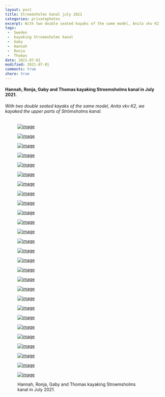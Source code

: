 ```yaml
---
layout: post
title: Stroemsholms kanal july 2021
categories: privatephotos
excerpt: With two double seated kayaks of the same model, Anita vkv K2, we kayaked the upper parts of Strömsholms kanal.
tags:
 -  Sweden
 -  kayaking Stroemsholms kanal
 -  Gaby
 -  Hannah
 -  Ronja
 -  Thomas
date: 2021-07-01
modified: 2021-07-01
comments: true
share: true
---
```



#### Hannah, Ronja, Gaby and Thomas kayaking Stroemsholms kanal in July 2021.

###### With two double seated kayaks of the same model, Anita vkv K2, we kayaked the upper parts of Strömsholms kanal.

<figure class='third'>

<a href="../../photos/se_202107_stroemsholms-kanal/se_202107_stroemsholms-kanal_m_DSC_4828.jpg"><img src="../../photos/se_202107_stroemsholms-kanal/se_202107_stroemsholms-kanal_m_DSC_4828.jpg" alt="image"></a>

<a href="../../photos/se_202107_stroemsholms-kanal/se_202107_stroemsholms-kanal_m_DSC_4829.jpg"><img src="../../photos/se_202107_stroemsholms-kanal/se_202107_stroemsholms-kanal_m_DSC_4829.jpg" alt="image"></a>

<a href="../../photos/se_202107_stroemsholms-kanal/se_202107_stroemsholms-kanal_m_DSC_4832.jpg"><img src="../../photos/se_202107_stroemsholms-kanal/se_202107_stroemsholms-kanal_m_DSC_4832.jpg" alt="image"></a>

<a href="../../photos/se_202107_stroemsholms-kanal/se_202107_stroemsholms-kanal_m_DSC_4833.jpg"><img src="../../photos/se_202107_stroemsholms-kanal/se_202107_stroemsholms-kanal_m_DSC_4833.jpg" alt="image"></a>

<a href="../../photos/se_202107_stroemsholms-kanal/se_202107_stroemsholms-kanal_m_DSC_4835.jpg"><img src="../../photos/se_202107_stroemsholms-kanal/se_202107_stroemsholms-kanal_m_DSC_4835.jpg" alt="image"></a>

<a href="../../photos/se_202107_stroemsholms-kanal/se_202107_stroemsholms-kanal_m_DSC_4836.jpg"><img src="../../photos/se_202107_stroemsholms-kanal/se_202107_stroemsholms-kanal_m_DSC_4836.jpg" alt="image"></a>

<a href="../../photos/se_202107_stroemsholms-kanal/se_202107_stroemsholms-kanal_m_DSC_4837.jpg"><img src="../../photos/se_202107_stroemsholms-kanal/se_202107_stroemsholms-kanal_m_DSC_4837.jpg" alt="image"></a>

<a href="../../photos/se_202107_stroemsholms-kanal/se_202107_stroemsholms-kanal_m_DSC_4838.jpg"><img src="../../photos/se_202107_stroemsholms-kanal/se_202107_stroemsholms-kanal_m_DSC_4838.jpg" alt="image"></a>

<a href="../../photos/se_202107_stroemsholms-kanal/se_202107_stroemsholms-kanal_m_DSC_4841.jpg"><img src="../../photos/se_202107_stroemsholms-kanal/se_202107_stroemsholms-kanal_m_DSC_4841.jpg" alt="image"></a>

<a href="../../photos/se_202107_stroemsholms-kanal/se_202107_stroemsholms-kanal_m_DSC_4844.jpg"><img src="../../photos/se_202107_stroemsholms-kanal/se_202107_stroemsholms-kanal_m_DSC_4844.jpg" alt="image"></a>

<a href="../../photos/se_202107_stroemsholms-kanal/se_202107_stroemsholms-kanal_m_DSC_4845.jpg"><img src="../../photos/se_202107_stroemsholms-kanal/se_202107_stroemsholms-kanal_m_DSC_4845.jpg" alt="image"></a>

<a href="../../photos/se_202107_stroemsholms-kanal/se_202107_stroemsholms-kanal_m_DSC_4847.jpg"><img src="../../photos/se_202107_stroemsholms-kanal/se_202107_stroemsholms-kanal_m_DSC_4847.jpg" alt="image"></a>

<a href="../../photos/se_202107_stroemsholms-kanal/se_202107_stroemsholms-kanal_m_DSC_4848.jpg"><img src="../../photos/se_202107_stroemsholms-kanal/se_202107_stroemsholms-kanal_m_DSC_4848.jpg" alt="image"></a>

<a href="../../photos/se_202107_stroemsholms-kanal/se_202107_stroemsholms-kanal_m_DSC_4849.jpg"><img src="../../photos/se_202107_stroemsholms-kanal/se_202107_stroemsholms-kanal_m_DSC_4849.jpg" alt="image"></a>

<a href="../../photos/se_202107_stroemsholms-kanal/se_202107_stroemsholms-kanal_m_DSC_4851.jpg"><img src="../../photos/se_202107_stroemsholms-kanal/se_202107_stroemsholms-kanal_m_DSC_4851.jpg" alt="image"></a>

<a href="../../photos/se_202107_stroemsholms-kanal/se_202107_stroemsholms-kanal_m_DSC_4852.jpg"><img src="../../photos/se_202107_stroemsholms-kanal/se_202107_stroemsholms-kanal_m_DSC_4852.jpg" alt="image"></a>

<a href="../../photos/se_202107_stroemsholms-kanal/se_202107_stroemsholms-kanal_m_DSC_4853.jpg"><img src="../../photos/se_202107_stroemsholms-kanal/se_202107_stroemsholms-kanal_m_DSC_4853.jpg" alt="image"></a>

<a href="../../photos/se_202107_stroemsholms-kanal/se_202107_stroemsholms-kanal_m_DSC_4854.jpg"><img src="../../photos/se_202107_stroemsholms-kanal/se_202107_stroemsholms-kanal_m_DSC_4854.jpg" alt="image"></a>

<a href="../../photos/se_202107_stroemsholms-kanal/se_202107_stroemsholms-kanal_m_DSC_4856.jpg"><img src="../../photos/se_202107_stroemsholms-kanal/se_202107_stroemsholms-kanal_m_DSC_4856.jpg" alt="image"></a>

<a href="../../photos/se_202107_stroemsholms-kanal/se_202107_stroemsholms-kanal_m_DSC_4857.jpg"><img src="../../photos/se_202107_stroemsholms-kanal/se_202107_stroemsholms-kanal_m_DSC_4857.jpg" alt="image"></a>

<a href="../../photos/se_202107_stroemsholms-kanal/se_202107_stroemsholms-kanal_m_DSC_4858.jpg"><img src="../../photos/se_202107_stroemsholms-kanal/se_202107_stroemsholms-kanal_m_DSC_4858.jpg" alt="image"></a>

<a href="../../photos/se_202107_stroemsholms-kanal/se_202107_stroemsholms-kanal_m_DSC_4859.jpg"><img src="../../photos/se_202107_stroemsholms-kanal/se_202107_stroemsholms-kanal_m_DSC_4859.jpg" alt="image"></a>

<a href="../../photos/se_202107_stroemsholms-kanal/se_202107_stroemsholms-kanal_m_DSC_4860.jpg"><img src="../../photos/se_202107_stroemsholms-kanal/se_202107_stroemsholms-kanal_m_DSC_4860.jpg" alt="image"></a>

<a href="../../photos/se_202107_stroemsholms-kanal/se_202107_stroemsholms-kanal_m_DSC_4861.jpg"><img src="../../photos/se_202107_stroemsholms-kanal/se_202107_stroemsholms-kanal_m_DSC_4861.jpg" alt="image"></a>

<a href="../../photos/se_202107_stroemsholms-kanal/se_202107_stroemsholms-kanal_m_IMG_20210721_164748_312.jpg"><img src="../../photos/se_202107_stroemsholms-kanal/se_202107_stroemsholms-kanal_m_IMG_20210721_164748_312.jpg" alt="image"></a>

<a href="../../photos/se_202107_stroemsholms-kanal/se_202107_stroemsholms-kanal_m_IMG_20210721_164803_528.jpg"><img src="../../photos/se_202107_stroemsholms-kanal/se_202107_stroemsholms-kanal_m_IMG_20210721_164803_528.jpg" alt="image"></a>

<a href="../../photos/se_202107_stroemsholms-kanal/se_202107_stroemsholms-kanal_m_IMG_20210721_171145_881.jpg"><img src="../../photos/se_202107_stroemsholms-kanal/se_202107_stroemsholms-kanal_m_IMG_20210721_171145_881.jpg" alt="image"></a>

<figcaption>Hannah, Ronja, Gaby and Thomas kayaking Stroemsholms kanal in July 2021.</figcaption>

</figure>
